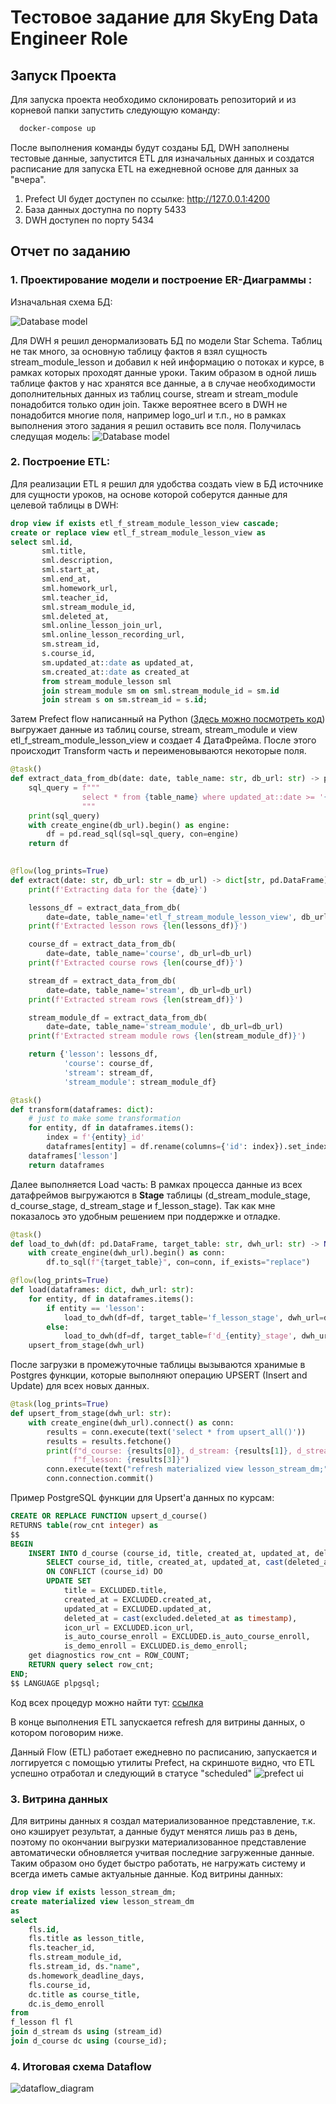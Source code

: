 # Тестовое задание для SkyEng Data Engineer Role

## Запуск Проекта

Для запуска проекта необходимо склонировать репозиторий и из корневой папки запустить следующую команду:

```bash
  docker-compose up
```
После выполнения команды будут созданы БД, DWH заполнены тестовые данные, запустится ETL для изначальных данных и создатся расписание для запуска ETL на ежедневной основе для данных за "вчера".

1. Prefect UI будет доступен по ссылке:
http://127.0.0.1:4200
2. База данных доступна по порту 5433
3. DWH доступен по порту 5434

## Отчет по заданию

### 1. Проектирование модели и построение ER-Диаграммы :
Изначальная схема БД:

![Database model](db_model.png)

Для DWH я решил денормализовать БД по модели Star Schema.
Таблиц не так много, за основную таблицу фактов я взял сущность stream_module_lesson и добавил к ней информацию о потоках и курсе, в рамках которых проходят данные уроки. Таким образом в одной лишь таблице фактов у нас хранятся все данные, а в случае необходимости дополнительных данных из таблиц course, stream и stream_module понадобится только один join. Также вероятнее всего в DWH не понадобится многие поля, например logo_url и т.п., но в рамках выполнения этого задания я решил оставить все поля.
Получилась следущая модель:
![Database model](dwh.png)

### 2. Построение ETL:

Для реализации ETL я решил для удобства создать view в БД источнике для сущности уроков, на основе которой соберутся данные для целевой таблицы в DWH:
```SQL
drop view if exists etl_f_stream_module_lesson_view cascade;
create or replace view etl_f_stream_module_lesson_view as
select sml.id, 
	   sml.title, 
	   sml.description, 
	   sml.start_at, 
	   sml.end_at, 
	   sml.homework_url,
	   sml.teacher_id,
	   sml.stream_module_id,
	   sml.deleted_at,
	   sml.online_lesson_join_url,
	   sml.online_lesson_recording_url,
	   sm.stream_id,
	   s.course_id,
	   sm.updated_at::date as updated_at,
	   sm.created_at::date as created_at
	   from stream_module_lesson sml
	   join stream_module sm on sml.stream_module_id = sm.id 
	   join stream s on sm.stream_id = s.id;
```
Затем Prefect flow написанный на Python ([Здесь можно посмотреть код](app/main.py)) выгружает данные из таблиц course, stream, stream_module и view etl_f_stream_module_lesson_view и создает 4 ДатаФрейма. После этого происходит Transform часть и переименовываются некоторые поля.
```python
@task()
def extract_data_from_db(date: date, table_name: str, db_url: str) -> pd.DataFrame:
    sql_query = f"""
                select * from {table_name} where updated_at::date >= '{date}'::date and updated_at::date < now()::date
                """
    print(sql_query)
    with create_engine(db_url).begin() as engine:
        df = pd.read_sql(sql=sql_query, con=engine)
    return df
    

@flow(log_prints=True)
def extract(date: str, db_url: str = db_url) -> dict[str, pd.DataFrame]:
    print(f'Extracting data for the {date}')

    lessons_df = extract_data_from_db(
        date=date, table_name='etl_f_stream_module_lesson_view', db_url=db_url)
    print(f'Extracted lesson rows {len(lessons_df)}')

    course_df = extract_data_from_db(
        date=date, table_name='course', db_url=db_url)
    print(f'Extracted course rows {len(course_df)}')

    stream_df = extract_data_from_db(
        date=date, table_name='stream', db_url=db_url)
    print(f'Extracted stream rows {len(stream_df)}')

    stream_module_df = extract_data_from_db(
        date=date, table_name='stream_module', db_url=db_url)
    print(f'Extracted stream module rows {len(stream_module_df)}')

    return {'lesson': lessons_df,
            'course': course_df,
            'stream': stream_df,
            'stream_module': stream_module_df}

@task()
def transform(dataframes: dict):
    # just to make some transformation
    for entity, df in dataframes.items():
        index = f'{entity}_id'
        dataframes[entity] = df.rename(columns={'id': index}).set_index(index)
    dataframes['lesson']
    return dataframes
```


Далее выполняется Load часть:
В рамках процесса данные из всех датафреймов выгружаются в **Stage** таблицы (d_stream_module_stage, d_course_stage, d_stream_stage и f_lesson_stage). Так как мне показалось это удобным решением при поддержке и отладке.

```python
@task()
def load_to_dwh(df: pd.DataFrame, target_table: str, dwh_url: str) -> None:
    with create_engine(dwh_url).begin() as conn:
        df.to_sql(f"{target_table}", con=conn, if_exists="replace")

@flow(log_prints=True)
def load(dataframes: dict, dwh_url: str):
    for entity, df in dataframes.items():
        if entity == 'lesson':
            load_to_dwh(df=df, target_table='f_lesson_stage', dwh_url=dwh_url)
        else:
            load_to_dwh(df=df, target_table=f'd_{entity}_stage', dwh_url=dwh_url)
    upsert_from_stage(dwh_url)
```

После загрузки в промежуточные таблицы вызываются хранимые в Postgres функции, которые выполняют операцию UPSERT (Insert and Update) для всех новых данных. 

```python
@task(log_prints=True)
def upsert_from_stage(dwh_url: str):
    with create_engine(dwh_url).connect() as conn:
        results = conn.execute(text('select * from upsert_all()'))
        results = results.fetchone()
        print(f"d_course: {results[0]}, d_stream: {results[1]}, d_stream_module: {results[2]}, "
              f"f_lesson: {results[3]}")
        conn.execute(text("refresh materialized view lesson_stream_dm;"))
        conn.connection.commit()
```
Пример PostgreSQL функции для Upsert'a данных по курсам:

```SQL
CREATE OR REPLACE FUNCTION upsert_d_course() 
RETURNS table(row_cnt integer) as
$$
BEGIN
    INSERT INTO d_course (course_id, title, created_at, updated_at, deleted_at, icon_url, is_auto_course_enroll, is_demo_enroll)
        SELECT course_id, title, created_at, updated_at, cast(deleted_at as timestamp) as deleted_at, icon_url, is_auto_course_enroll, is_demo_enroll FROM d_course_stage
        ON CONFLICT (course_id) DO 
        UPDATE SET 
            title = EXCLUDED.title,
            created_at = EXCLUDED.created_at,
            updated_at = EXCLUDED.updated_at,
            deleted_at = cast(excluded.deleted_at as timestamp),
            icon_url = EXCLUDED.icon_url,
            is_auto_course_enroll = EXCLUDED.is_auto_course_enroll,
            is_demo_enroll = EXCLUDED.is_demo_enroll;
    get diagnostics row_cnt = ROW_COUNT;
    RETURN query select row_cnt;
END;
$$ LANGUAGE plpgsql;
```

Код всех процедур можно найти тут: [ссылка](https://github.com/eraline/skyeng_test/blob/c8abd5e63bc808acf476b5e785895829db241f7b/app/db/schemes.py#L174)

В конце выполнения ETL запускается refresh для витрины данных, о котором поговорим ниже.

Данный Flow (ETL) работает ежедневно по расписанию, запускается и логгируется с помощью утилиты Prefect, на скриншоте видно, что ETL успешно отработал и следующий в статусе "scheduled"
![prefect ui](prefect_ui.png)

### 3. Витрина данных
Для витрины данных я создал материализованное представление, т.к. оно кэширует результат, а данные будут менятся лишь раз в день, поэтому по окончании выгрузки материализованное представление автоматически обновляется учитвая последние загруженные данные. Таким образом оно будет быстро работать, не нагружать систему и всегда иметь самые актуальные данные.
Код витрины данных:

```SQL
drop view if exists lesson_stream_dm;
create materialized view lesson_stream_dm
as
select 
	fls.id, 
	fls.title as lesson_title, 
	fls.teacher_id, 
	fls.stream_module_id, 
	fls.stream_id, ds."name", 
	ds.homework_deadline_days, 
	fls.course_id,
	dc.title as course_title,
	dc.is_demo_enroll
from 
f_lesson fl fl
join d_stream ds using (stream_id)
join d_course dc using (course_id);
```

### 4. Итоговая схема Dataflow
![dataflow_diagram](dataflow.png)
